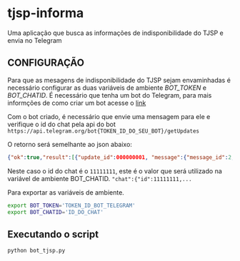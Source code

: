 # tjsp-informa
Uma aplicação que busca as informações de indisponibilidade do TJSP e envia no Telegram

## CONFIGURAÇÃO

Para que as mesagens de indisponibilidade do TJSP sejam envaminhadas é necessário configurar as duas variáveis de ambiente *BOT_TOKEN* e *BOT_CHATID*.
É necessário que tenha um bot do Telegram, para mais informções de como criar um bot acesse o [link](https://core.telegram.org/bots#6-botfather)

Com o bot criado, é necessário que envie uma mensagem para ele e verifique o id do chat pela api do bot `https://api.telegram.org/bot{TOKEN_ID_DO_SEU_BOT}/getUpdates`

O retorno será semelhante ao json abaixo:

```json
{"ok":true,"result":[{"update_id":000000001, "message":{"message_id":2,"from":{"id":11111111, "is_bot":false,"first_name":"Fulano","last_name":"Silva","username":"FulanoSilva","language_code":"pt-br"},"chat":{"id":11111111,"first_name":"Fulano","last_name":"Silva","username":"FulanoSilva","type":"private"},"date":1591709046,"text":"oi"}}]}
```

Neste caso o id do chat é o `11111111`, este é o valor que será utilizado na variável de ambiente BOT_CHATID. `"chat":{"id":11111111,...`

Para exportar as variáveis de ambiente.

```sh
export BOT_TOKEN='TOKEN_ID_BOT_TELEGRAM'
export BOT_CHATID='ID_DO_CHAT'
```

## Executando o script

```sh
python bot_tjsp.py
```
